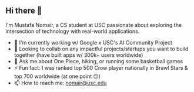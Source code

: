 ## Hi there 👋
I'm Mustafa Nomair, a CS student at USC passionate about exploring the intersection of technology with real-world applications.

- 🧠 I'm currently working w/ Google x USC's AI Community Project
- 🤝 Looking to collab on any impactful projects/startups you want to build together (have built apps w/ 300k+ users worldwide)
- 💬 Ask me about One Piece, hiking, or running some basketball games
- ⚡ Fun fact: I was ranked top 500 Crow player nationally in Brawl Stars & top 700 worldwide (at one point 😔)
- 📫 How to reach me: nomair@usc.edu
